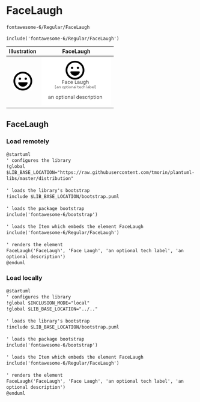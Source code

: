 # FaceLaugh


```text
fontawesome-6/Regular/FaceLaugh
```

```text
include('fontawesome-6/Regular/FaceLaugh')
```



| Illustration | FaceLaugh |
| :---: | :---: |
| ![illustration for Illustration](../../fontawesome-6/Regular/FaceLaugh.png) | ![illustration for FaceLaugh](../../fontawesome-6/Regular/FaceLaugh.Local.png) |




## FaceLaugh

### Load remotely
```plantuml
@startuml
' configures the library
!global $LIB_BASE_LOCATION="https://raw.githubusercontent.com/tmorin/plantuml-libs/master/distribution"

' loads the library's bootstrap
!include $LIB_BASE_LOCATION/bootstrap.puml

' loads the package bootstrap
include('fontawesome-6/bootstrap')

' loads the Item which embeds the element FaceLaugh
include('fontawesome-6/Regular/FaceLaugh')

' renders the element
FaceLaugh('FaceLaugh', 'Face Laugh', 'an optional tech label', 'an optional description')
@enduml
```

### Load locally
```plantuml
@startuml
' configures the library
!global $INCLUSION_MODE="local"
!global $LIB_BASE_LOCATION="../.."

' loads the library's bootstrap
!include $LIB_BASE_LOCATION/bootstrap.puml

' loads the package bootstrap
include('fontawesome-6/bootstrap')

' loads the Item which embeds the element FaceLaugh
include('fontawesome-6/Regular/FaceLaugh')

' renders the element
FaceLaugh('FaceLaugh', 'Face Laugh', 'an optional tech label', 'an optional description')
@enduml
```

